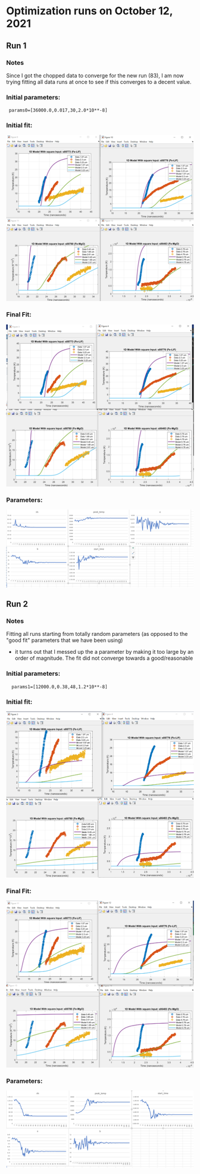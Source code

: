 # Optimization runs on October 12, 2021

## Run 1  

### Notes
Since I got the chopped data to converge for the new run (83), I am now trying fitting all data runs at once to see if this converges to a decent value. 

### Initial parameters:  
     params0=[36000.0,0.017,30,2.0*10**-8]  
  
### Initial fit:  
  ![Initial fit, run 1](run1_initial.PNG)  

### Final Fit:  
  ![Final fit, run 1](run1_final.PNG)  
  
### Parameters:
  ![Parameters, run 1](run1_parameters.PNG)


## Run 2

### Notes
Fitting all runs starting from totally random parameters (as opposed to the "good fit" parameters that we have been using)

- it turns out that I messed up the a parameter by making it too large by an order of magnitude. The fit did not converge towards a good/reasonable 

### Initial parameters:  
      params1=[12000.0,0.38,48,1.2*10**-8] 
  
### Initial fit:  
  ![Initial fit, run 2](run2_initial.PNG)  

### Final Fit:  
  ![Final fit, run 2](run2_final.PNG)  
  
### Parameters:
  ![Parameters, run 2](run2_parameters.PNG)
